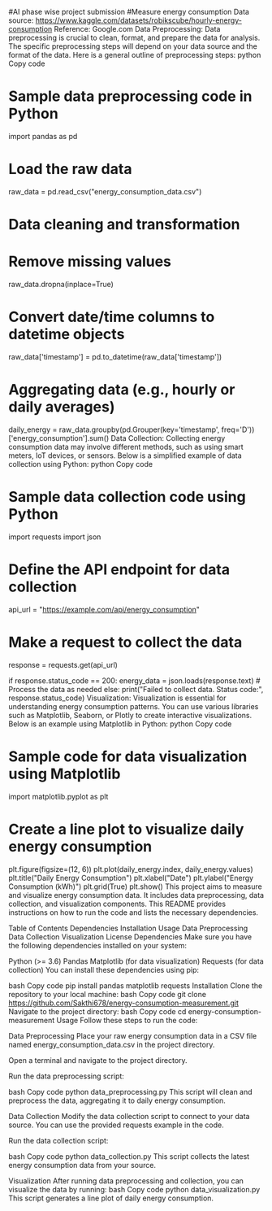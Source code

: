 #AI phase wise project submission
#Measure energy consumption
Data source: https://www.kaggle.com/datasets/robikscube/hourly-energy-consumption
Reference: Google.com
Data Preprocessing:
Data preprocessing is crucial to clean, format, and prepare the data for analysis. The specific preprocessing steps will depend on your data source and the format of the data. Here is a general outline of preprocessing steps:
python
Copy code
# Sample data preprocessing code in Python
import pandas as pd

# Load the raw data
raw_data = pd.read_csv("energy_consumption_data.csv")

# Data cleaning and transformation
# Remove missing values
raw_data.dropna(inplace=True)

# Convert date/time columns to datetime objects
raw_data['timestamp'] = pd.to_datetime(raw_data['timestamp'])

# Aggregating data (e.g., hourly or daily averages)
daily_energy = raw_data.groupby(pd.Grouper(key='timestamp', freq='D'))['energy_consumption'].sum()
Data Collection:
Collecting energy consumption data may involve different methods, such as using smart meters, IoT devices, or sensors. Below is a simplified example of data collection using Python:
python
Copy code
# Sample data collection code using Python
import requests
import json

# Define the API endpoint for data collection
api_url = "https://example.com/api/energy_consumption"

# Make a request to collect the data
response = requests.get(api_url)

if response.status_code == 200:
    energy_data = json.loads(response.text)
    # Process the data as needed
else:
    print("Failed to collect data. Status code:", response.status_code)
Visualization:
Visualization is essential for understanding energy consumption patterns. You can use various libraries such as Matplotlib, Seaborn, or Plotly to create interactive visualizations. Below is an example using Matplotlib in Python:
python
Copy code
# Sample code for data visualization using Matplotlib
import matplotlib.pyplot as plt

# Create a line plot to visualize daily energy consumption
plt.figure(figsize=(12, 6))
plt.plot(daily_energy.index, daily_energy.values)
plt.title("Daily Energy Consumption")
plt.xlabel("Date")
plt.ylabel("Energy Consumption (kWh)")
plt.grid(True)
plt.show()
This project aims to measure and visualize energy consumption data. It includes data preprocessing, data collection, and visualization components. This README provides instructions on how to run the code and lists the necessary dependencies.

Table of Contents
Dependencies
Installation
Usage
Data Preprocessing
Data Collection
Visualization
License
Dependencies
Make sure you have the following dependencies installed on your system:

Python (>= 3.6)
Pandas
Matplotlib (for data visualization)
Requests (for data collection)
You can install these dependencies using pip:

bash
Copy code
pip install pandas matplotlib requests
Installation
Clone the repository to your local machine:
bash
Copy code
git clone https://github.com/Sakthi678/energy-consumption-measurement.git
Navigate to the project directory:
bash
Copy code
cd energy-consumption-measurement
Usage
Follow these steps to run the code:

Data Preprocessing
Place your raw energy consumption data in a CSV file named energy_consumption_data.csv in the project directory.

Open a terminal and navigate to the project directory.

Run the data preprocessing script:

bash
Copy code
python data_preprocessing.py
This script will clean and preprocess the data, aggregating it to daily energy consumption.

Data Collection
Modify the data collection script to connect to your data source. You can use the provided requests example in the code.

Run the data collection script:

bash
Copy code
python data_collection.py
This script collects the latest energy consumption data from your source.

Visualization
After running data preprocessing and collection, you can visualize the data by running:
bash
Copy code
python data_visualization.py
This script generates a line plot of daily energy consumption.


